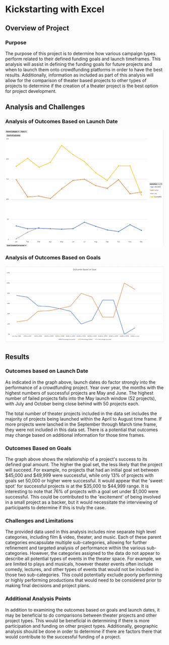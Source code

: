 # Kickstarting with Excel

## Overview of Project

### Purpose
The purpose of this project is to determine how various campaign types perform related to their defined funding goals and launch timeframes.  This analysis will 
assist in defining the funding goals for future projects and when to launch them onto crowdfunding platforms in order to have the best results.  Additionally, 
information as included as part of this analysis will allow for the comparison of theater based projects to other types of projects to determine if the creation
of a theater project is the best option for project development. 

## Analysis and Challenges

### Analysis of Outcomes Based on Launch Date
![Outcomes by Launch Date.png](https://github.com/klbrabec/ubiquitous-goggles/blob/main/WeekOne_Excel/Challenge_Files/Outcomes%20by%20Launch%20Date.png)

### Analysis of Outcomes Based on Goals
![Outcomes vs_Goals.png](https://github.com/klbrabec/ubiquitous-goggles/blob/main/WeekOne_Excel/Challenge_Files/Outcomes_vs_Goals.png)

## Results

### Outcomes based on Launch Date
As indicated in the graph above, launch dates do factor strongly into the performance of a crowdfunding project.  Year over year, the months with the highest numbers of successful projects are May and June. The highest number of failed projects falls into the May launch window (52 projects), with July and October being close
behind with 50 projects each. 

The total number of theater projects included in the data set includes the majority of projects being launched within the April to August time frame.   If more projects were lanched in the September through March time frame, they were not included in this data set.  There is a potential that outcomes may change based on additional information for those time frames. 

### Outcomes Based on Goals 
The graph above shows the relationship of a project's success to its defined goal amount.  The higher the goal set, the less likely that the project will succeed. For example, no projects that had an initial goal set between $45,000 and $49,999 were successful, while only 13% of projects with goals set 50,000 or higher were successful.  It would  appear that the 'sweet spot' for successful projects is at the $35,000 to $44,999 range.  It is interesting to note that 76% of projects with a goal set under $1,000 were successful.  This could be contributed to the 'excitement' of being involved in a small project as a backer, but it would necessitate the interviewing of participants to determine if this is truly the case.  

### Challenges and Limitations
The provided data used in this analysis includes nine separate high level categories, including film & video, theater, and music.  Each of these parent categories
encapsulate multiple sub-categories, allowing for further refinement and targeted analysis of performance within the various sub-categories.   However, the categories
assigned to the data do not appear to describe all potential types of events in the theater space.  For example, we are limited to plays and musicals, however 
theater events often include comedy, lectures, and other types of events that would not be included in those two sub-categories.  This could potentially exclude 
poorly performing or highly performing productions that would need to be considered prior to making final decisions and project plans. 

### Additional Analysis Points 
In addition to examining the outcomes based on goals and launch dates, it may be beneficial to do comparisons between theater projects and other project types.
This would be beneficial in determining if there is more participation and funding on other project types.  Additionally, geographic analysis should be done
in order to determine if there are factors there that would contribute to the successful funding of a project. 

